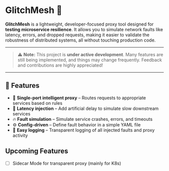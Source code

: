 # GlitchMesh 🧪

**GlitchMesh** is a lightweight, developer-focused proxy tool designed for **testing microservice resilience**. It allows you to simulate network faults like latency, errors, and dropped requests, making it easier to validate the robustness of distributed systems, all without touching production code.

---
> ⚠️ **Note:** This project is **under active development**. Many features are still being implemented, and things may change frequently. Feedback and contributions are highly appreciated!
---

## 🚀 Features

- 🧩 **Single-port intelligent proxy** – Routes requests to appropriate services based on rules
- 🐢 **Latency injection** – Add artificial delay to simulate slow downstream services
- 🔥 **Fault simulation** – Simulate service crashes, errors, and timeouts
- ⚙️ **Config-driven** – Define fault behavior in a simple YAML file
- 📜 **Easy logging** – Transparent logging of all injected faults and proxy activity

## Upcoming Features

- [ ] Sidecar Mode for transparent proxy (mainly for K8s)
